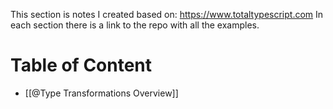 This section is notes I created based on: https://www.totaltypescript.com
In each section there is a link to the repo with all the examples.

# Table of Content

- [[@Type Transformations Overview]]